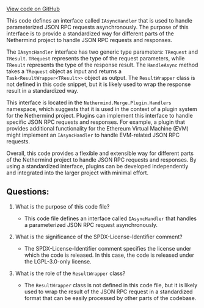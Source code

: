 [View code on GitHub](https://github.com/NethermindEth/nethermind/src/Nethermind/Nethermind.Merge.Plugin/Handlers/IAsyncHandler.cs)

This code defines an interface called `IAsyncHandler` that is used to handle parameterized JSON RPC requests asynchronously. The purpose of this interface is to provide a standardized way for different parts of the Nethermind project to handle JSON RPC requests and responses.

The `IAsyncHandler` interface has two generic type parameters: `TRequest` and `TResult`. `TRequest` represents the type of the request parameters, while `TResult` represents the type of the response result. The `HandleAsync` method takes a `TRequest` object as input and returns a `Task<ResultWrapper<TResult>>` object as output. The `ResultWrapper` class is not defined in this code snippet, but it is likely used to wrap the response result in a standardized way.

This interface is located in the `Nethermind.Merge.Plugin.Handlers` namespace, which suggests that it is used in the context of a plugin system for the Nethermind project. Plugins can implement this interface to handle specific JSON RPC requests and responses. For example, a plugin that provides additional functionality for the Ethereum Virtual Machine (EVM) might implement an `IAsyncHandler` to handle EVM-related JSON RPC requests.

Overall, this code provides a flexible and extensible way for different parts of the Nethermind project to handle JSON RPC requests and responses. By using a standardized interface, plugins can be developed independently and integrated into the larger project with minimal effort.
## Questions: 
 1. What is the purpose of this code file?
    - This code file defines an interface called `IAsyncHandler` that handles a parameterized JSON RPC request asynchronously.

2. What is the significance of the SPDX-License-Identifier comment?
    - The SPDX-License-Identifier comment specifies the license under which the code is released. In this case, the code is released under the LGPL-3.0-only license.

3. What is the role of the `ResultWrapper` class?
    - The `ResultWrapper` class is not defined in this code file, but it is likely used to wrap the result of the JSON RPC request in a standardized format that can be easily processed by other parts of the codebase.